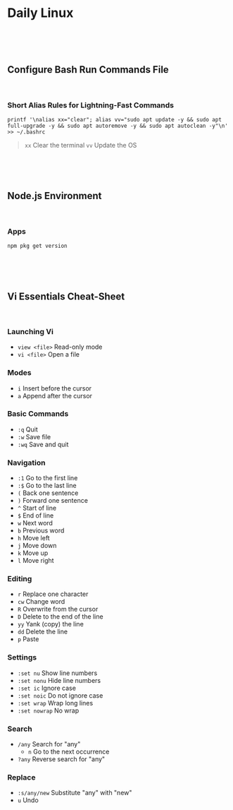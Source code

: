 




# Daily Linux

<br />
<br />
<br />




## Configure Bash Run Commands File

<br />




### Short Alias Rules for Lightning-Fast Commands


```Shell
printf '\nalias xx="clear"; alias vv="sudo apt update -y && sudo apt full-upgrade -y && sudo apt autoremove -y && sudo apt autoclean -y"\n' >> ~/.bashrc
```
> `xx` Clear the terminal `vv` Update the OS

<br />
<br />
<br />




## Node.js Environment

<br />



### Apps

```Shell
npm pkg get version
```

<br />
<br />
<br />





## Vi Essentials Cheat-Sheet

<br />



### Launching Vi
- `view <file>` Read-only mode
- `vi <file>` Open a file

### Modes
- `i` Insert before the cursor
- `a` Append after the cursor

### Basic Commands
- `:q` Quit
- `:w` Save file
- `:wq` Save and quit

### Navigation
- `:1` Go to the first line
- `:$` Go to the last line
- `(` Back one sentence
- `)` Forward one sentence
- `^` Start of line
- `$` End of line
- `w` Next word
- `b` Previous word
- `h` Move left
- `j` Move down
- `k` Move up
- `l` Move right

### Editing
- `r` Replace one character
- `cw` Change word
- `R` Overwrite from the cursor
- `D` Delete to the end of the line
- `yy` Yank (copy) the line
- `dd` Delete the line
- `p` Paste

### Settings
- `:set nu` Show line numbers
- `:set nonu` Hide line numbers
- `:set ic` Ignore case
- `:set noic` Do not ignore case
- `:set wrap` Wrap long lines
- `:set nowrap` No wrap

### Search
- `/any` Search for "any"
  - `n` Go to the next occurrence
- `?any` Reverse search for "any"

### Replace
- `:s/any/new` Substitute "any" with "new"
- `u` Undo
